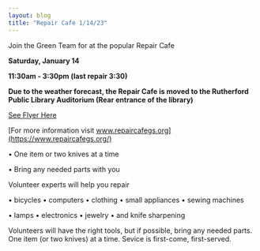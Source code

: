 ```yaml
---
layout: blog
title: "Repair Cafe 1/14/23"
---
```


Join the Green Team for at the popular Repair Cafe 

**Saturday, January 14**

**11:30am - 3:30pm (last repair 3:30)**

**Due to the weather forecast, the Repair Cafe is moved to the Rutherford Public Library Auditorium (Rear entrance of the library)**

[See Flyer Here](https://storage.googleapis.com/static.rutherford-nj.com/committees/green-team/posts/repaircafeflyer_January2023.pdf)

[For more information visit www.repaircafegs.org](https://www.repaircafegs.org/)

•	One item or two knives at a time

•	Bring any needed parts with you


Volunteer experts will help you repair

• bicycles • computers • clothing • small appliances • sewing machines

• lamps • electronics • jewelry • and knife sharpening

Volunteers will have the right tools, but if possible, bring any needed parts. One item (or two knives) at a time. Sevice is first-come, first-served.
